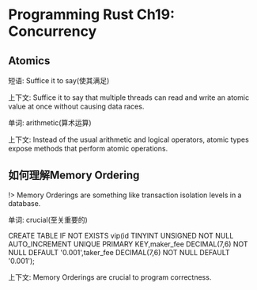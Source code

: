 # Programming Rust Ch19: Concurrency

## Atomics

短语: Suffice it to say(使其满足)

上下文: Suffice it to say that multiple threads can read and write an atomic value at once without causing data races.

单词: arithmetic(算术运算)

上下文: Instead of the usual arithmetic and logical operators, atomic types expose methods that perform atomic operations.

## 如何理解Memory Ordering

!> Memory Orderings are something like transaction isolation levels in a database.

单词: crucial(至关重要的)

CREATE TABLE IF NOT EXISTS vip(id TINYINT UNSIGNED NOT NULL AUTO_INCREMENT UNIQUE PRIMARY KEY,maker_fee DECIMAL(7,6) NOT NULL DEFAULT '0.001',taker_fee DECIMAL(7,6) NOT NULL DEFAULT '0.001');

上下文: Memory Orderings are crucial to program correctness.

